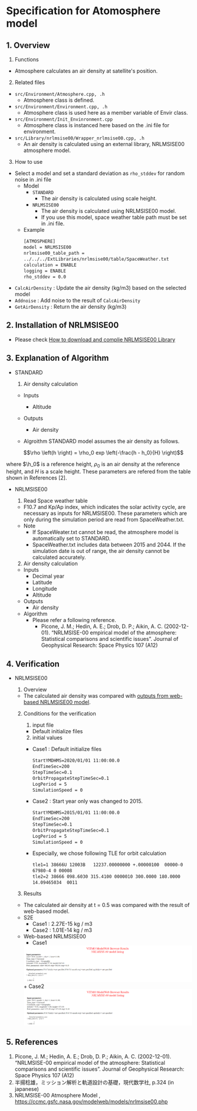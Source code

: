 # Specification for Atomosphere model

## 1.  Overview
1. Functions 
  + Atmosphere calculates an air density at satellite's position.

2. Related files
  + `src/Environment/Atmosphere.cpp, .h`
    + Atmosphere class is defined.
  + `src/Environment/Environment.cpp, .h`
    + Atmosphere class is used here as a member variable of Envir class.
  + `src/Environment/Init_Envinronment.cpp`
    + Atmosphere class is instanced here based on the .ini file for environment.
  + `src/Library/nrlmsise00/Wrapper_nrlmsise00.cpp, .h`
    + An air density is calculated using an external library, NRLMSISE00 atmosphere model.

3. How to use
  + Select a model and set a standard deviation as `rho_stddev` for random noise in .ini file
    + Model
      + `STANDARD`
        + The air density is calculated using scale height.
      + `NRLMSISE00`
        + The air density is calculated using NRLMSISE00 model.
        + If you use this model, space weather table path must be set in .ini file.
    + Example
      ```
      [ATMOSPHERE]
      model = NRLMSISE00
      nrlmsise00_table_path = ../../../ExtLibraries/nrlmsise00/table/SpaceWeather.txt
      calculation = ENABLE
      logging = ENABLE
      rho_stddev = 0.0
      ```
  + `CalcAirDensity` : Update the air density (kg/m3) based on the selected model
  + `Addnoise` : Add noise to the result of `CalcAirDensity`
  + `GetAirDensity` : Return the air density (kg/m3)

## 2. Installation of NRLMSISE00
+ Please check [How to download and complie NRLMSISE00 Library](./General/HowToDownloadNRLMSISE00.md)


## 3. Explanation of Algorithm
+ STANDARD
  1. Air density calculation
    + Inputs
      + Altitude
    + Outputs
      + Air density
    
    + Algroithm
STANDARD model assumes the air density as follows.
  
  ```math
  \rho \left(h \right) = \rho_0 exp \left(-\frac{h - h_0}{H} \right)
  ```
where $`\h_0`$ is a reference height, $`\rho_0`$ is an air density at the reference height, and $`H`$ is a scale height. These parameters are refered from the table shown in References [2].

+ NRLMSISE00
  1. Read Space weather table
    + F10.7 and Kp/Ap index, which indicates the solar activity cycle, are necessary as inputs for NRLMSISE00. 
    These parameters which are only during the simulation period are read from SpaceWeather.txt.
    + Note
      + If SpaceWeater.txt cannot be read, the atmosphere model is automatically set to STANDARD.
      + SpaceWeather.txt includes data between 2015 and 2044. If the simulation date is out of range, the air density cannot be calculated accurately.


  2. Air density calculation
    + Inputs
      + Decimal year
      + Latitude
      + Longitude
      + Altitude
    + Outputs
      + Air density
    + Algorithm
      + Please refer a following reference.
        + Picone, J. M.; Hedin, A. E.; Drob, D. P.; Aikin, A. C. (2002-12-01). “NRLMSISE-00 empirical model of the atmosphere: Statistical comparisons and scientific issues”. Journal of Geophysical Research: Space Physics 107 (A12)


## 4. Verification
+ NRLMSISE00
  1. Overview
    + The calculated air density was compared with [outputs from web-based NRLMSISE00 model](https://ccmc.gsfc.nasa.gov/modelweb/models/nrlmsise00.php).
  
  2. Conditions for the verification
     1. input file 
      + Default initialize files
   
     2. initial values
   
      + Case1 : Default initialize files

        ```
        StartYMDHMS=2020/01/01 11:00:00.0
        EndTimeSec=200
        StepTimeSec=0.1
        OrbitPropagateStepTimeSec=0.1
        LogPeriod = 5
        SimulationSpeed = 0
        ```
      + Case2 : Start year only was changed to 2015.

        ```
        StartYMDHMS=2015/01/01 11:00:00.0
        EndTimeSec=200
        StepTimeSec=0.1
        OrbitPropagateStepTimeSec=0.1
        LogPeriod = 5
        SimulationSpeed = 0
        ```

      + Especially, we chose following TLE for orbit calculation
   
        ```
        tle1=1 38666U 12003B   12237.00000000 +.00000100  00000-0  67980-4 0 00008
        tle2=2 38666 098.6030 315.4100 0000010 300.0000 180.0000 14.09465034  0011
        ```
  
  3. Results
    + The calculated air density at t = 0.5 was compared with the result of web-based model.
    + S2E
      + Case1 : 2.27E-15 kg / m3
      + Case2 : 1.01E-14 kg / m3
    + Web-based NRLMSISE00
      + Case1
      <img src="./figs/Result_NRLMSISE00_Web_2020.png"/>
      + Case2
      <img src="./figs/Result_NRLMSISE00_Web_2015.png"/>


## 5. References
1. Picone, J. M.; Hedin, A. E.; Drob, D. P.; Aikin, A. C. (2002-12-01). “NRLMSISE-00 empirical model of the atmosphere: Statistical comparisons and scientific issues”. Journal of Geophysical Research: Space Physics 107 (A12)
2. 半揚稔雄，ミッション解析と軌道設計の基礎，現代数学社, p.324 (in japanese)
3. NRLMSISE-00 Atmosphere Model
, https://ccmc.gsfc.nasa.gov/modelweb/models/nrlmsise00.php
